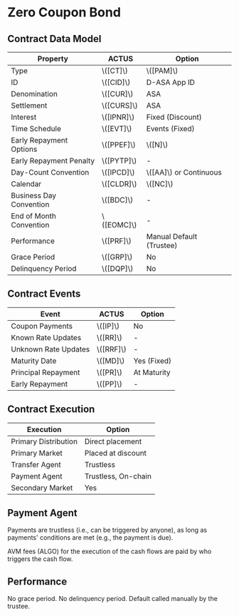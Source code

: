 # Zero Coupon Bond

## Contract Data Model

| Property                | ACTUS        | Option                   |
|-------------------------|--------------|--------------------------|
| Type                    | \\([CT]\\)   | \\([PAM]\\)              |
| ID                      | \\([CID]\\)  | D-ASA App ID             |
| Denomination            | \\([CUR]\\)  | ASA                      |
| Settlement              | \\([CURS]\\) | ASA                      |
| Interest                | \\([IPNR]\\) | Fixed (Discount)         |
| Time Schedule           | \\([EVT]\\)  | Events (Fixed)           |
| Early Repayment Options | \\([PPEF]\\) | \\([N]\\)                |
| Early Repayment Penalty | \\([PYTP]\\) | -                        |
| Day-Count Convention    | \\([IPCD]\\) | \\([AA]\\) or Continuous |
| Calendar                | \\([CLDR]\\) | \\([NC]\\)               |
| Business Day Convention | \\([BDC]\\)  | -                        |
| End of Month Convention | \\([EOMC]\\) | -                        |
| Performance             | \\([PRF]\\)  | Manual Default (Trustee) |
| Grace Period            | \\([GRP]\\)  | No                       |
| Delinquency Period      | \\([DQP]\\)  | No                       |

## Contract Events

| Event                | ACTUS       | Option      |
|----------------------|-------------|-------------|
| Coupon Payments      | \\([IP]\\)  | No          |
| Known Rate Updates   | \\([RR]\\)  | -           |
| Unknown Rate Updates | \\([RRF]\\) | -           |
| Maturity Date        | \\([MD]\\)  | Yes (Fixed) |
| Principal Repayment  | \\([PR]\\)  | At Maturity |
| Early Repayment      | \\([PP]\\)  | -           |

## Contract Execution

| Execution            | Option              |
|----------------------|---------------------|
| Primary Distribution | Direct placement    |
| Primary Market       | Placed at discount  |
| Transfer Agent       | Trustless           |
| Payment Agent        | Trustless, On-chain |
| Secondary Market     | Yes                 |

## Payment Agent

Payments are trustless (i.e., can be triggered by anyone), as long as payments'
conditions are met (e.g., the payment is due).

AVM fees (ALGO) for the execution of the cash flows are paid by who triggers the
cash flow.

## Performance

No grace period. No delinquency period. Default called manually by the trustee.
